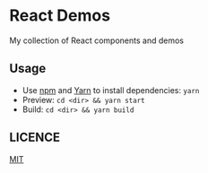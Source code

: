 # React Demos

My collection of React components and demos

## Usage

- Use [npm](https://nodejs.org/en/download/) and [Yarn](https://yarnpkg.com/) to install dependencies: `yarn`
- Preview: `cd <dir> && yarn start`
- Build: `cd <dir> && yarn build`

## LICENCE

[MIT](LICENSE)
